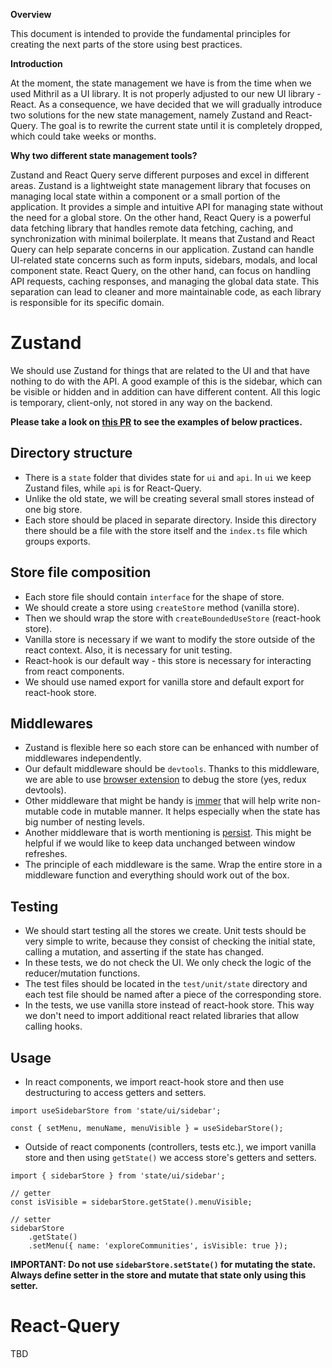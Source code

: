 **Overview**

This document is intended to provide the fundamental principles for creating the next parts of the store using best practices.

**Introduction**

At the moment, the state management we have is from the time when we used Mithril as a UI library. It is not properly adjusted to our new UI library - React. As a consequence, we have decided that we will gradually introduce two solutions for the new state management, namely Zustand and React-Query. The goal is to rewrite the current state until it is completely dropped, which could take weeks or months.

**Why two different state management tools?**

Zustand and React Query serve different purposes and excel in different areas. Zustand is a lightweight state management library that focuses on managing local state within a component or a small portion of the application. It provides a simple and intuitive API for managing state without the need for a global store. On the other hand, React Query is a powerful data fetching library that handles remote data fetching, caching, and synchronization with minimal boilerplate. It means that Zustand and React Query can help separate concerns in our application. Zustand can handle UI-related state concerns such as form inputs, sidebars, modals, and local component state. React Query, on the other hand, can focus on handling API requests, caching responses, and managing the global data state. This separation can lead to cleaner and more maintainable code, as each library is responsible for its specific domain.

# Zustand
We should use Zustand for things that are related to the UI and that have nothing to do with the API. A good example of this is the sidebar, which can be visible or hidden and in addition can have different content. All this logic is temporary, client-only, not stored in any way on the backend.

**Please take a look on [this PR](https://github.com/hicommonwealth/commonwealth/pull/3893) to see the examples of below practices.**

## Directory structure
- There is a `state` folder that divides state for `ui` and `api`. In `ui` we keep Zustand files, while `api` is for React-Query.
- Unlike the old state, we will be creating several small stores instead of one big store. 
- Each store should be placed in separate directory. Inside this directory there should be a file with the store itself and the `index.ts` file which groups exports.

## Store file composition
- Each store file should contain `interface` for the shape of store.
- We should create a store using `createStore` method (vanilla store).
- Then we should wrap the store with `createBoundedUseStore` (react-hook store).
- Vanilla store is necessary if we want to modify the store outside of the react context. Also, it is necessary for unit testing.
- React-hook is our default way - this store is necessary for interacting from react components.
- We should use named export for vanilla store and default export for react-hook store.

## Middlewares
- Zustand is flexible here so each store can be enhanced with number of middlewares independently.
- Our default middleware should be `devtools`. Thanks to this middleware, we are able to use [browser extension](https://chrome.google.com/webstore/detail/redux-devtools/lmhkpmbekcpmknklioeibfkpmmfibljd?hl=en) to debug the store (yes, redux devtools).
- Other middleware that might be handy is [immer](https://docs.pmnd.rs/zustand/integrations/immer-middleware) that will help write non-mutable code in mutable manner. It helps especially when the state has big number of nesting levels.
- Another middleware that is worth mentioning is [persist](https://docs.pmnd.rs/zustand/integrations/persisting-store-data). This might be helpful if we would like to keep data unchanged between window refreshes.
- The principle of each middleware is the same. Wrap the entire store in a middleware function and everything should work out of the box.

## Testing
- We should start testing all the stores we create. Unit tests should be very simple to write, because they consist of checking the initial state, calling a mutation, and asserting if the state has changed.
- In these tests, we do not check the UI. We only check the logic of the reducer/mutation functions.
- The test files should be located in the `test/unit/state` directory and each test file should be named after a piece of the corresponding store.
- In the tests, we use vanilla store instead of react-hook store. This way we don't need to import additional react related libraries that allow calling hooks.

## Usage
- In react components, we import react-hook store and then use destructuring to access getters and setters.
```
import useSidebarStore from 'state/ui/sidebar';

const { setMenu, menuName, menuVisible } = useSidebarStore();
```
- Outside of react components (controllers, tests etc.), we import vanilla store and then using `getState()` we access store's getters and setters. 
```
import { sidebarStore } from 'state/ui/sidebar';

// getter
const isVisible = sidebarStore.getState().menuVisible;

// setter
sidebarStore
    .getState()
    .setMenu({ name: 'exploreCommunities', isVisible: true });
```
**IMPORTANT: Do not use `sidebarStore.setState()` for mutating the state. Always define setter in the store and mutate that state only using this setter.**

# React-Query
TBD